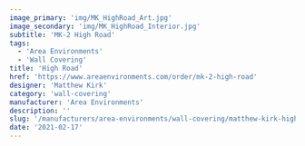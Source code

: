 ```yaml
---
image_primary: 'img/MK_HighRoad_Art.jpg'
image_secondary: 'img/MK_HighRoad_Interior.jpg'
subtitle: 'MK-2 High Road'
tags:
  - 'Area Environments'
  - 'Wall Covering'
title: 'High Road'
href: 'https://www.areaenvironments.com/order/mk-2-high-road'
designer: 'Matthew Kirk'
category: 'wall-covering'
manufacturer: 'Area Environments'
description: ''
slug: '/manufacturers/area-environments/wall-covering/matthew-kirk-high-road'
date: '2021-02-17'
---
```

